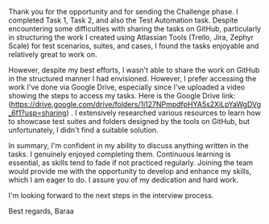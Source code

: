Thank you for the opportunity and for sending the Challenge phase. I completed Task 1, Task 2, and also the Test Automation task.
Despite encountering some difficulties with sharing the tasks on GitHub, particularly in structuring the work I created using Atlassian Tools (Trello, Jira, Zephyr Scale) for test scenarios, suites, and cases, 
I found the tasks enjoyable and relatively great to work on.

However, despite my best efforts, I wasn't able to share the work on GitHub in the structured manner I had envisioned. However,
I prefer accessing the work I've done via Google Drive, especially since I've uploaded a video showing the steps to access my tasks. Here is the Google Drive link: (https://drive.google.com/drive/folders/1i127NPmpdfpHYA5s2XiLpYaWgDVg_6f1?usp=sharing) .
I extensively researched various resources to learn how to showcase test suites and folders designed by the tools on GitHub, but unfortunately, I didn't find a suitable solution.

In summary, I'm confident in my ability to discuss anything written in the tasks.
I genuinely enjoyed completing them. Continuous learning is essential, as skills tend to fade if not practiced regularly. 
Joining the team would provide me with the opportunity to develop and enhance my skills, which I am eager to do. I assure you of my dedication and hard work.

I'm looking forward to the next steps in the interview process.

Best regards,
Baraa

